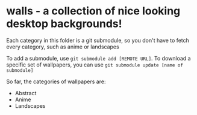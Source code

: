 # walls - a collection of nice looking desktop backgrounds!

Each category in this folder is a git submodule, so you don't have to fetch every category, such as anime or landscapes

To add a submodule, use `git submodule add [REMOTE URL]`.
To download a specific set of wallpapers, you can use `git submodule update [name of submodule]`

So far, the categories of wallpapers are:

* Abstract
* Anime
* Landscapes

